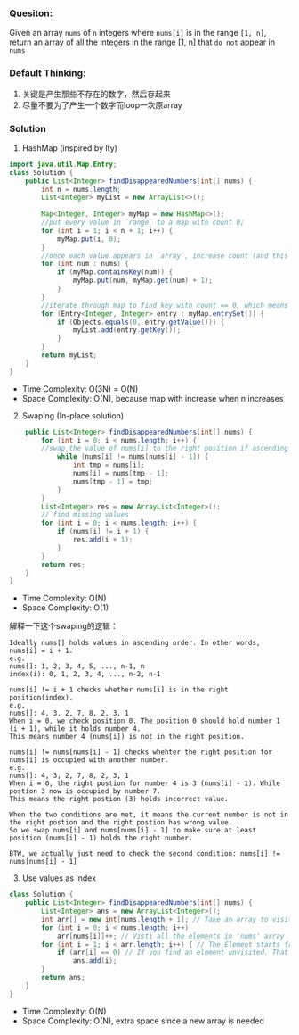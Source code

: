 ### Quesiton:
Given an array `nums` of `n` integers where `nums[i]` is in the range `[1, n]`, return an array of all the integers in the range [1, n] that `do not` appear in `nums`

### Default Thinking:
1. 关键是产生那些不存在的数字，然后存起来
2. 尽量不要为了产生一个数字而loop一次原array

### Solution 
1. HashMap (inspired by lty)
```Java
import java.util.Map.Entry;
class Solution {
    public List<Integer> findDisappearedNumbers(int[] nums) {
        int n = nums.length;
        List<Integer> myList = new ArrayList<>();
        
        Map<Integer, Integer> myMap = new HashMap<>();
        //put every value in `range` to a map with count 0;
        for (int i = 1; i < n + 1; i++) {
            myMap.put(i, 0);
        }
        //once each value appears in `array`, increase count (and this will avoid adding the same value twice in the list)
        for (int num : nums) {
            if (myMap.containsKey(num)) {
                myMap.put(num, myMap.get(num) + 1);
            }
        }
        //iterate through map to find key with count == 0, which means those values have never appeared in `array`
        for (Entry<Integer, Integer> entry : myMap.entrySet()) {
            if (Objects.equals(0, entry.getValue())) {
                myList.add(entry.getKey());
            }
        }
        return myList;
    }
}
```
* Time Complexity: O(3N) = O(N)
* Space Complexity: O(N), because map with increase when n increases


2. Swaping (In-place solution)
```Java
    public List<Integer> findDisappearedNumbers(int[] nums) {
        for (int i = 0; i < nums.length; i++) {
        //swap the value of nums[i] to the right position if ascending (which is the same as `range`)
            while (nums[i] != nums[nums[i] - 1]) {
                int tmp = nums[i];
                nums[i] = nums[tmp - 1];
                nums[tmp - 1] = tmp;
            }
        }
        List<Integer> res = new ArrayList<Integer>();
        // find missing values
        for (int i = 0; i < nums.length; i++) {
            if (nums[i] != i + 1) {
                res.add(i + 1);
            }
        }
        return res;
    }
}
```
* Time Complexity: O(N)
* Space Complexity: O(1)

解释一下这个swaping的逻辑：
```
Ideally nums[] holds values in ascending order. In other words, nums[i] = i + 1.
e.g.
nums[]: 1, 2, 3, 4, 5, ..., n-1, n
index(i): 0, 1, 2, 3, 4, ..., n-2, n-1

nums[i] != i + 1 checks whether nums[i] is in the right position(index).
e.g.
nums[]: 4, 3, 2, 7, 8, 2, 3, 1
When i = 0, we check position 0. The position 0 should hold number 1 (i + 1), while it holds number 4.
This means number 4 (nums[i]) is not in the right position.

nums[i] != nums[nums[i] - 1] checks whehter the right position for nums[i] is occupied with another number.
e.g.
nums[]: 4, 3, 2, 7, 8, 2, 3, 1
When i = 0, the right postion for number 4 is 3 (nums[i] - 1). While postion 3 now is occupied by number 7.
This means the right postion (3) holds incorrect value.

When the two conditions are met, it means the current number is not in the right postion and the right postion has wrong value.
So we swap nums[i] and nums[nums[i] - 1] to make sure at least position (nums[i] - 1) holds the right number.

BTW, we actually just need to check the second condition: nums[i] != nums[nums[i] - 1]
```

3. Use values as Index
```Java
class Solution {
    public List<Integer> findDisappearedNumbers(int[] nums) {
        List<Integer> ans = new ArrayList<Integer>();
		int arr[] = new int[nums.length + 1]; // Take an array to visit all the elements present in the 'nums' array
		for (int i = 0; i < nums.length; i++)
			arr[nums[i]]++; // Visti all the elements in 'nums' array
		for (int i = 1; i < arr.length; i++) { // The Element starts from 1 to n, so ignore 0.
			if (arr[i] == 0) // If you find an element unvisited. That's the missing number.
				ans.add(i);
		}
		return ans;
    }
}
```
* Time Complexity: O(N)
* Space Complexity: O(N), extra space since a new array is needed
